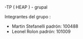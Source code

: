 -TP ( HEAP ) - grupal

Integrantes del grupo : 
  + Martin Stefanelli
  padrón: 100488
  + Leonel Rolon
  padrón: 101009
